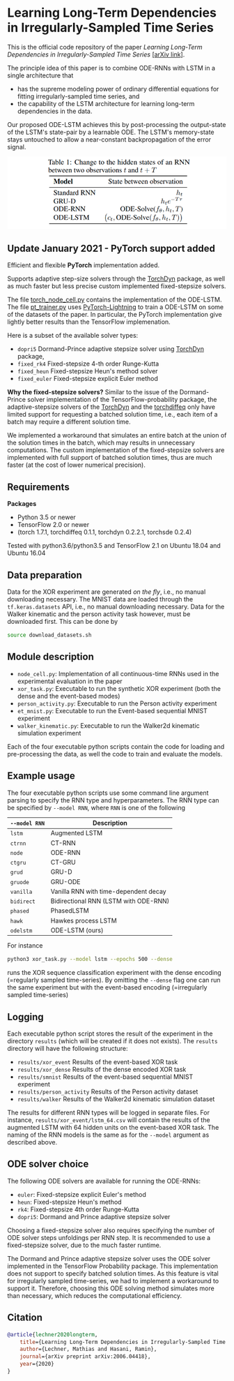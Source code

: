# Learning Long-Term Dependencies in Irregularly-Sampled Time Series

This is the official code repository of the paper *Learning Long-Term Dependencies in Irregularly-Sampled Time Series* [[arXiv link]](https://arxiv.org/pdf/2006.04418.pdf).

The principle idea of this paper is to combine ODE-RNNs with LSTM in a single architecture that 

- has the supreme modeling power of ordinary differential equations for fitting irregularly-sampled time series, and
- the capability of the LSTM architecture for learning long-term dependencies in the data.

Our proposed ODE-LSTM achieves this by post-processing the output-state of the LSTM's state-pair by a learnable ODE.  The LSTM's memory-state stays untouched to allow a near-constant backpropagation of the error signal. 

![alt](misc/state_table.png)

## Update January 2021 - PyTorch support added

Efficient and flexible **PyTorch** implementation added. 

Supports adaptive step-size solvers through the [TorchDyn](https://github.com/DiffEqML/torchdyn) package, 
as well as much faster but less precise custom implemented fixed-stepsize solvers.

The file [torch_node_cell.py](https://github.com/mlech26l/ode-lstms/blob/master/torch_node_cell.py) contains the implementation of the ODE-LSTM.
The file [pt_trainer.py](https://github.com/mlech26l/ode-lstms/blob/master/pt_trainer.py) uses [PyTorch-Lightning](https://github.com/PyTorchLightning/pytorch-lightning) to train a ODE-LSTM on some of the datasets of the paper.
In particular, the PyTorch implementation give lightly better results than the TensorFlow implemenation.

Here is a subset of the available solver types:
- ```dopri5``` Dormand-Prince adaptive stepsize solver using [TorchDyn](https://github.com/DiffEqML/torchdyn) package, 
- ```fixed_rk4``` Fixed-stepsize 4-th order Runge-Kutta 
- ```fixed_heun``` Fixed-stepsize Heun's method solver
- ```fixed_euler``` Fixed-stepsize explicit Euler method

**Why the fixed-stepsize solvers?**
Similar to the issue of the Dormand-Prince solver implementation of the TensorFlow-probability package, 
the adaptive-stepsize solvers of the  [TorchDyn](https://github.com/DiffEqML/torchdyn) and the [torchdiffeq](https://github.com/rtqichen/torchdiffeq)
only have limited support for requesting a batched solution time, i.e., each item of a batch may require a different solution time.

We implemented a workaround that simulates an entire batch at the union of the solution times in the batch, which may results in unnecessary computations.
The custom implementation of the fixed-stepsize solvers are implemented with full support of  batched solution times, thus are much faster (at the cost of lower numerical precision).


## Requirements

**Packages**
- Python 3.5 or newer
- TensorFlow 2.0 or newer
- (torch 1.7.1, torchdiffeq 0.1.1, torchdyn 0.2.2.1, torchsde 0.2.4)

Tested with python3.6/python3.5 and TensorFlow 2.1 on Ubuntu 18.04 and Ubuntu 16.04

## Data preparation

Data for the XOR experiment are generated *on the fly*, i.e., no manual downloading necessary.
The MNIST data are loaded through the ```tf.keras.datasets``` API, i.e., no manual downloading necessary.
Data for the Walker kinematic and the person activity task however, must be downloaded first. 
This can be done by 

```bash
source download_datasets.sh
```


## Module description

- ```node_cell.py```: Implementation of all continuous-time RNNs used in the experimental evaluation in the paper
- ```xor_task.py```: Executable to run the synthetic XOR experiment (both the dense and the event-based modes)
- ```person_activity.py```: Executable to run the Person activity experiment
- ```et_mnist.py```: Executable to run the Event-based sequential MNIST experiment
- ```walker_kinematic.py```: Executable to run the Walker2d kinematic simulation experiment

Each of the four executable python scripts contain the code for loading and pre-processing the data, as well the code to train and evaluate the models.

## Example usage

The four executable python scripts use some command line argument parsing to specify the RNN type and hyperparameters.
The RNN type can be specified by ```--model RNN```, where ```RNN``` is one of the following

| ```--model RNN``` | Description                           |
| ----------------- | ------------------------------------- |
| ```lstm```        | Augmented LSTM                        |
| ```ctrnn```       | CT-RNN                                |
| ```node```        | ODE-RNN                               |
| ```ctgru```       | CT-GRU                                |
| ```grud```        | GRU-D                                 |
| ```gruode```      | GRU-ODE                               |
| ```vanilla```     | Vanilla RNN with time-dependent decay |
| ```bidirect```    | Bidirectional RNN (LSTM with ODE-RNN) |
| ```phased```      | PhasedLSTM                            |
| ```hawk```        | Hawkes process LSTM                   |
| ```odelstm```     | ODE-LSTM (ours)                       |


For instance

```bash
python3 xor_task.py --model lstm --epochs 500 --dense
```

runs the XOR sequence classification experiment with the dense encoding (=regularly sampled time-series).
By omitting the ```--dense``` flag one can run the same experiment but with the event-based encoding (=irregularly sampled time-series)

## Logging

Each executable python script stores the result of the experiment in the directory ```results``` (which will be created if it does not exists).
The ```results``` directory will have the following structure:

- ```results/xor_event``` Results of the event-based XOR task
- ```results/xor_dense``` Results of the dense encoded XOR task
- ```results/smnist``` Results of the event-based sequential MNIST experiment
- ```results/person_activity``` Results of the Person activity dataset
- ```results/walker``` Results of the Walker2d kinematic simulation dataset

The results for different RNN types will be logged in separate files.
For instance, ```results/xor_event/lstm_64.csv``` will contain the results of the augmented LSTM with 64 hidden units on the event-based XOR task. The naming of the RNN models is the same as for the ```--model``` argument as described above.

## ODE solver choice

The following ODE solvers are available for running the ODE-RNNs:

- ```euler```: Fixed-stepsize explicit Euler's method
- ```heun```: Fixed-stepsize Heun's method
- ```rk4```: Fixed-stepsize 4th order Runge-Kutta
- ```dopri5```: Dormand and Prince adaptive stepsize solver

Choosing a fixed-stepsize solver also requires specifying the number of ODE solver steps unfoldings per RNN step.
It is recommended to use a fixed-stepsize solver, due to the much faster runtime.

The Dormand and Prince adaptive stepsize solver uses the ODE solver implemented in the TensorFlow Probability package. This implementation does not support to specify batched solution times. As this feature is vital for irregularly sampled time-series, we had to implement a workaround to support it. Therefore, choosing this ODE solving method simulates more than necessary, which reduces the computational efficiency. 

## Citation

```bibtex
@article{lechner2020longterm,
	title={Learning Long-Term Dependencies in Irregularly-Sampled Time Series},
	author={Lechner, Mathias and Hasani, Ramin},
	journal={arXiv preprint arXiv:2006.04418},
	year={2020}
}
```
